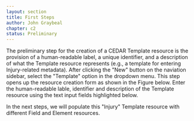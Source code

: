 ```yaml
---
layout: section
title: First Steps
author: John Graybeal
chapter: c2
status: Preliminary
---
```


The preliminary step for the creation of a CEDAR Template resource is the provision of a human-readable label, a unique identifier, and a description of what the Template resource represents (e.g., a template for entering Injury-related metadata). After clicking the "New" button on the naviation sidebar, select the "Template" option in the dropdown menu. This step opens up the resource creation form as shown in the Figure below. Enter the human-readable lable, identifier and description of the Template resource using the text input fields highlighted below. 

In the next steps, we will populate this "Injury" Template resource with different Field and Element resources. 
